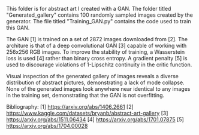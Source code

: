 This folder is for abstract art I created with a GAN.  The folder titled "Generated_gallery" contains 100 randomly sampled images created by the generator.  The file titled "Training_GAN.py" contains the code used to train this GAN.

The GAN [1] is trained on a set of 2872 images downloaded from [2].  The architure is that of a deep convolutional GAN [3] capable of working with 256x256 RGB images.  To improve the stability of training, a Wasserstein loss is used [4] rather than binary cross entropy.  A gradient penalty [5] is used to discourage violations of 1-Lipschitz continuity in the critic function.

Visual inspection of the generated gallery of images reveals a diverse distribution of abstract pictures, demonstrating a lack of mode collapse.  None of the generated images look anywhere near identical to any images in the training set, demonstrating that the GAN is not overfitting.

Bibliography:
[1] https://arxiv.org/abs/1406.2661
[2] https://www.kaggle.com/datasets/bryanb/abstract-art-gallery
[3] https://arxiv.org/abs/1511.06434
[4] https://arxiv.org/abs/1701.07875
[5] https://arxiv.org/abs/1704.00028
